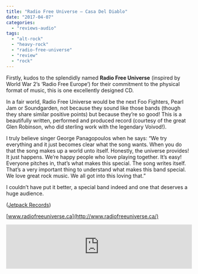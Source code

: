```yaml
---
title: "Radio Free Universe – Casa Del Diablo"
date: "2017-04-07"
categories: 
  - "reviews-audio"
tags: 
  - "alt-rock"
  - "heavy-rock"
  - "radio-free-universe"
  - "review"
  - "rock"
---
```


Firstly, kudos to the splendidly named **Radio Free Universe** (inspired by World War 2’s ‘Radio Free Europe’) for their commitment to the physical format of music, this is one excellently designed CD.

In a fair world, Radio Free Universe would be the next Foo Fighters, Pearl Jam or Soundgarden, not because they sound like those bands (though they share similar positive points) but because they’re so good! This is a beautifully written, performed and produced record (courtesy of the great Glen Robinson, who did sterling work with the legendary Voivod!).

I truly believe singer George Panagopoulos when he says: “We try everything and it just becomes clear what the song wants. When you do that the song makes up a world unto itself. Honestly, the universe provides! It just happens. We’re happy people who love playing together. It’s easy! Everyone pitches in, that’s what makes this special. The song writes itself. That’s a very important thing to understand what makes this band special. We love great rock music. We all got into this loving that.”

I couldn’t have put it better, a special band indeed and one that deserves a huge audience.

([Jetpack Records](http://www.jetpackrecords.com/))

[www.radiofreeuniverse.ca](http://www.radiofreeuniverse.ca/)

<iframe style="border: 0; width: 100%; height: 120px;" src="https://bandcamp.com/EmbeddedPlayer/album=1093102643/size=large/bgcol=ffffff/linkcol=0687f5/tracklist=false/artwork=small/transparent=true/" width="300" height="150" seamless=""><a href="http://radiofreeuniverse.bandcamp.com/album/casa-del-diablo">Casa Del Diablo by Radio Free Universe</a></iframe>
